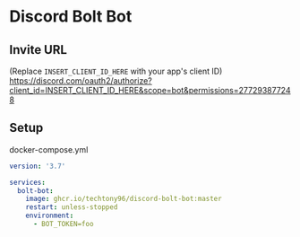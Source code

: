 # Discord Bolt Bot

## Invite URL
(Replace `INSERT_CLIENT_ID_HERE` with your app's client ID)  
https://discord.com/oauth2/authorize?client_id=INSERT_CLIENT_ID_HERE&scope=bot&permissions=277293877248

## Setup

docker-compose.yml
```yml
version: '3.7'

services:
  bolt-bot:
    image: ghcr.io/techtony96/discord-bolt-bot:master
    restart: unless-stopped
    environment:
      - BOT_TOKEN=foo
```
